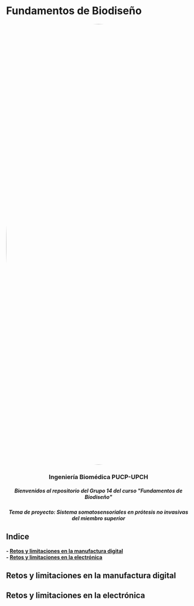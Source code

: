 # Fundamentos de Biodiseño
</p>
<image align="center;" width="1200px;" style="border-radius: 90%;" src ="../Imágenes/imagen_read.png">
  <h3 align="center">
Ingeniería Biomédica PUCP-UPCH
  </h3>
  <h5 align="center">
     Bienvenidos al repositorio del Grupo 14 del curso "Fundamentos de Biodiseño"
  </h5>
</p>


</p>
  <h5 align="center">
    Tema de proyecto: Sistema somatosensoriales en prótesis no invasivas del miembro superior
  </h5>
  
</p>

## Indice

**- [Retos y limitaciones en la manufactura digital](#Retos_y_limitaciones_en_la_manufactura_digital)**<br>
**- [Retos y limitaciones en la electrónica](#Retos_y_limitaciones_en_la_electrónica)**<br>




## Retos y limitaciones en la manufactura digital


## Retos y limitaciones en la electrónica





